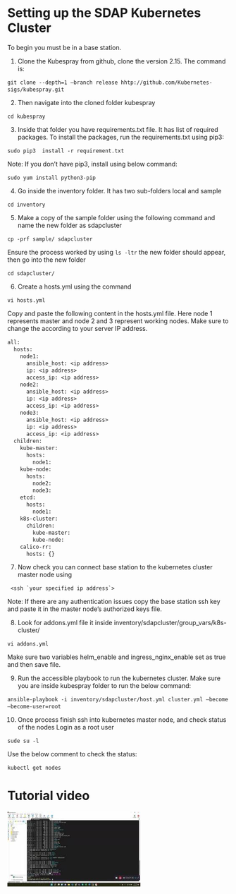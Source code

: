 # Setting up the SDAP Kubernetes Cluster 

To begin you must be in a base station.

1.	Clone the Kubespray from github, clone the version 2.15. The command is: 

```
git clone --depth=1 –branch release hhtp://github.com/Kubernetes-sigs/kubespray.git
```

2.	Then navigate into the cloned folder kubespray 

```
cd kubespray
```

3.	Inside that folder you have requirements.txt file. It has list of required packages. To install the packages, run the requirements.txt using  pip3:

```
sudo pip3  install -r requirement.txt
```

Note: If you don’t have pip3, install using below command:
 
```
sudo yum install python3-pip
```

4.	Go inside the inventory folder. It has two sub-folders local and sample

```
cd inventory
```
5.	Make a copy of the sample folder using the following command and name the new folder as sdapcluster
```
cp -prf sample/ sdapcluster
```

Ensure the process worked by using `ls -ltr` the new folder should appear, then go into the new folder 
```
cd sdapcluster/
```

6.	Create a hosts.yml using the command 

```
vi hosts.yml
```
Copy and paste the following content in the hosts.yml file. Here node 1 represents  master and node 2 and 3 represent working nodes. Make sure to change the <ip address> according to your server IP address. 

```
all:
  hosts:
    node1:
      ansible_host: <ip address>
      ip: <ip address>
      access_ip: <ip address>
    node2:
      ansible_host: <ip address>
      ip: <ip address>
      access_ip: <ip address>
    node3:
      ansible_host: <ip address>
      ip: <ip address>
      access_ip: <ip address>
  children:
    kube-master:
      hosts:
        node1:
    kube-node:
      hosts:
        node2:
        node3:
    etcd:
      hosts:
        node1:
    k8s-cluster:
      children:
        kube-master:
        kube-node:
    calico-rr:
      hosts: {}
```

7.	Now check you can connect base station to the kubernetes cluster master node using

```
 <ssh `your specified ip address`>
```
	
Note: If there are any authentication issues copy the base station ssh key and paste it in the master node’s authorized keys file.
	 

8.	Look for addons.yml file it inside inventory/sdapcluster/group_vars/k8s-cluster/
```
vi addons.yml
```

Make sure two variables helm_enable and ingress_nginx_enable set as true and then save file.

9.	Run the accessible playbook to run the kubernetes cluster. Make sure you are inside kubespray folder to run the below command:
```
ansible-playbook -i inventory/sdapcluster/host.yml cluster.yml –become –become-user=root
```

10.	Once process finish ssh into kubernetes master node, and check status of the nodes 
Login as a root user 
```
sude su -l
```
Use the below comment to check the status:
```
kubectl get nodes
``` 

# Tutorial video 

[<img src="Images/thumbnail.jpg" width="60%">](https://youtu.be/lzhOvDWBJoM)



